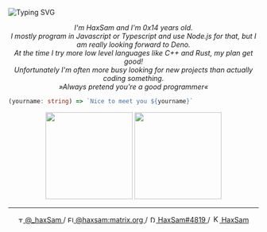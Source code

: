 ![Typing SVG](https://readme-typing-svg.herokuapp.com?font=Fira+Code&color=%23f26e6e&size=35&center=true&width=1000&height=55&lines=Hello+World!)

<p align="center">
	<i>
		I'm HaxSam and I'm 0x14 years old. </br>
		I mostly program in Javascript or Typescript and use Node.js for that, but I am really looking forward to Deno. </br>
		At the time I try more low level languages like C++ and Rust, my plan get good!</br>
		Unfortunately I'm often more busy looking for new projects than actually coding something. </br>
		»Always pretend you're a good programmer«
	</i>
</p>

```ts
(yourname: string) => `Nice to meet you ${yourname}`
```
	
<p align="center">
	<img height="175" src="https://github-readme-stats.vercel.app/api?username=HaxSam&count_private=true&custom_title=Github%20Status&show=issues&theme=aura_dark&hide_rank=true&hide_border=true&cache_seconds=1800&include_all_commits=true&hide=issues&border_radius=10" />
	<img height="175" src="https://github-readme-stats.vercel.app/api/top-langs/?username=HaxSam&layout=compact&theme=aura_dark&hide_border=true&hide_border=true&cache_seconds=1800&border_radius=10" />
</p>

---

<p align="center">
	<a href="https://twitter.com/_haxSam" valign="middle">
		<img height="10" alt="Twitter Icon" src="https://logos-download.com/wp-content/uploads/2016/02/Twitter_Logo_new.png" />
		@_haxSam
	</a>
	/
	<a href="https://matrix.to/#/@haxsam:matrix.org" valign="middle">
		<img height="12" alt="Element Icon" src="https://element.io/images/favicon.png" />
		@haxsam:matrix.org
	</a>
	/
	<a href="https://discordapp.com/users/285016722325372928" valign="middle">
		<img height="13" alt="Discord Icon" src="https://maxcdn.icons8.com/Share/icon/Logos/discord_logo1600.png" />
		HaxSam#4819
	</a>
	/
	<a href="https://keybase.io/haxsam" valign="middle">
		<img height="15" alt="Keybase Icon" src="https://upload.wikimedia.org/wikipedia/commons/thumb/b/bb/Keybase_logo_official.svg/200px-Keybase_logo_official.svg.png" />
		HaxSam
	</a>
</p>
